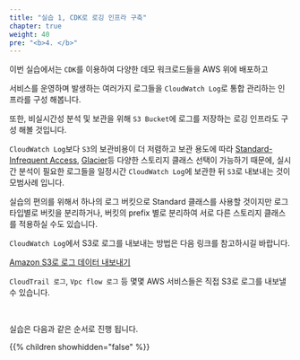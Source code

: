 ```yaml
---
title: "실습 1, CDK로 로깅 인프라 구축"
chapter: true
weight: 40
pre: "<b>4. </b>"
---
```


이번 실습에서는 `CDK`를 이용하여 다양한 데모 워크로드들을 AWS 위에 배포하고 

서비스를 운영하며 발생하는 여러가지 로그들을 `CloudWatch Log`로 통합 관리하는 인프라를 구성 해봅니다.

또한, 비실시간성 분석 및 보관을 위해 `S3 Bucket`에 로그를 저장하는 로깅 인프라도 구성 해볼 것입니다.

`CloudWatch Log`보다 `S3`의 보관비용이 더 저렴하고 보관 용도에 따라 [Standard-Infrequent Access](https://docs.aws.amazon.com/AmazonS3/latest/dev/storage-class-intro.html#sc-infreq-data-access), [Glacier](https://docs.aws.amazon.com/AmazonS3/latest/dev/storage-class-intro.html#sc-glacier)등 다양한 스토리지 클래스 선택이 가능하기 때문에, 실시간 분석이 필요한 로그들을 일정시간 `CloudWatch Log`에 보관한 뒤 `S3`로 내보내는 것이 모범사례 입니다.

실습의 편의를 위해서 하나의 로그 버킷으로 Standard 클래스를 사용할 것이지만 로그 타입별로 버킷을 분리하거나, 버킷의 prefix 별로 분리하여 서로 다른 스토리지 클래스를 적용하실 수도 있습니다.

`CloudWatch Log`에서 S3로 로그를 내보내는 방법은 다음 링크를 참고하시길 바랍니다.

[Amazon S3로 로그 데이터 내보내기](https://docs.aws.amazon.com/AmazonCloudWatch/latest/logs/S3Export.html)

`CloudTrail 로그`, `Vpc flow 로그` 등 몇몇 AWS 서비스들은 직접 S3로 로그를 내보낼수 있습니다.

&nbsp;

실습은 다음과 같은 순서로 진행 됩니다.

{{% children showhidden="false" %}}

